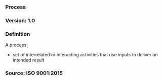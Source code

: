 ### Process
### Version: 1.0
### Definition
A process:
- set of interrelated or interacting activities that use inputs to deliver an intended result
### Source: ISO 9001:2015


